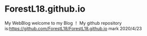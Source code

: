# ForestL18.github.io
My WebBlog
welcome to my Blog ！
My github repository is:https://github.com/ForestL18/ForestL18.github.io
mark 2020/4/23
